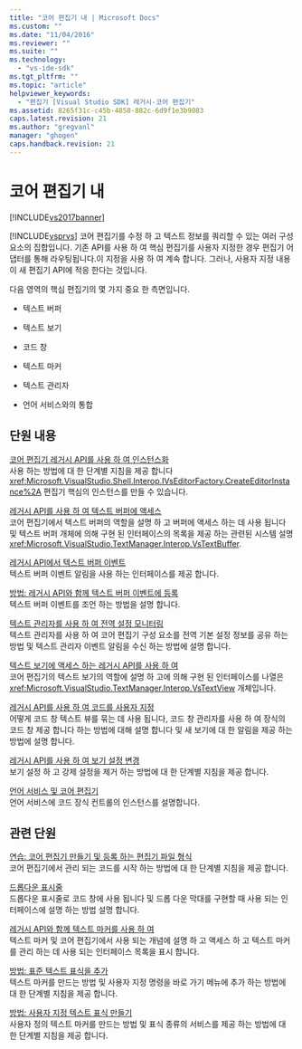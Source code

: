 ```yaml
---
title: "코어 편집기 내 | Microsoft Docs"
ms.custom: ""
ms.date: "11/04/2016"
ms.reviewer: ""
ms.suite: ""
ms.technology: 
  - "vs-ide-sdk"
ms.tgt_pltfrm: ""
ms.topic: "article"
helpviewer_keywords: 
  - "편집기 [Visual Studio SDK] 레거시-코어 편집기"
ms.assetid: 8265f31c-c45b-4858-882c-6d9f1e3b9083
caps.latest.revision: 21
ms.author: "gregvanl"
manager: "ghogen"
caps.handback.revision: 21
---
```

# 코어 편집기 내
[!INCLUDE[vs2017banner](../code-quality/includes/vs2017banner.md)]

[!INCLUDE[vsprvs](../code-quality/includes/vsprvs_md.md)] 코어 편집기를 수정 하 고 텍스트 정보를 쿼리할 수 있는 여러 구성 요소의 집합입니다.  기존 API를 사용 하 여 핵심 편집기를 사용자 지정한 경우 편집기 어댑터를 통해 라우팅됩니다.이 지정을 사용 하 여 계속 합니다.  그러나, 사용자 지정 내용이 새 편집기 API에 적응 한다는 것입니다.  
  
 다음 영역의 핵심 편집기의 몇 가지 중요 한 측면입니다.  
  
-   텍스트 버퍼  
  
-   텍스트 보기  
  
-   코드 창  
  
-   텍스트 마커  
  
-   텍스트 관리자  
  
-   언어 서비스와의 통합  
  
## 단원 내용  
 [코어 편집기 레거시 API를 사용 하 여 인스턴스화](../extensibility/instantiating-the-core-editor-by-using-the-legacy-api.md)  
 사용 하는 방법에 대 한 단계별 지침을 제공 합니다 <xref:Microsoft.VisualStudio.Shell.Interop.IVsEditorFactory.CreateEditorInstance%2A> 편집기 핵심의 인스턴스를 만들 수 있습니다.  
  
 [레거시 API를 사용 하 여 텍스트 버퍼에 액세스](../extensibility/accessing-the-text-buffer-by-using-the-legacy-api.md)  
 코어 편집기에서 텍스트 버퍼의 역할을 설명 하 고 버퍼에 액세스 하는 데 사용 됩니다 및 텍스트 버퍼 개체에 의해 구현 된 인터페이스의 목록을 제공 하는 관련된 시스템 설명 <xref:Microsoft.VisualStudio.TextManager.Interop.VsTextBuffer>.  
  
 [레거시 API에서 텍스트 버퍼 이벤트](../extensibility/text-buffer-events-in-the-legacy-api.md)  
 텍스트 버퍼 이벤트 알림을 사용 하는 인터페이스를 제공 합니다.  
  
 [방법: 레거시 API와 함께 텍스트 버퍼 이벤트에 등록](../extensibility/how-to-register-for-text-buffer-events-with-the-legacy-api.md)  
 텍스트 버퍼 이벤트를 조언 하는 방법을 설명 합니다.  
  
 [텍스트 관리자를 사용 하 여 전역 설정 모니터링](../extensibility/using-the-text-manager-to-monitor-global-settings.md)  
 텍스트 관리자를 사용 하 여 코어 편집기 구성 요소를 전역 기본 설정 정보를 공유 하는 방법 및 텍스트 관리자 이벤트 알림을 수신 하는 방법에 설명 합니다.  
  
 [텍스트 보기에 액세스 하는 레거시 API를 사용 하 여](../extensibility/accessing-thetext-view-by-using-the-legacy-api.md)  
 코어 편집기의 텍스트 보기의 역할에 설명 하 고에 의해 구현 된 인터페이스를 나열은 <xref:Microsoft.VisualStudio.TextManager.Interop.VsTextView> 개체입니다.  
  
 [레거시 API를 사용 하 여 코드를 사용자 지정](../extensibility/customizing-code-windows-by-using-the-legacy-api.md)  
 어떻게 코드 창 텍스트 뷰를 묶는 데 사용 됩니다, 코드 창 관리자를 사용 하 여 장식의 코드 창 제공 합니다 하는 방법에 대해 설명 합니다 및 새 보기에 대 한 알림을 제공 하는 방법에 설명 합니다.  
  
 [레거시 API를 사용 하 여 보기 설정 변경](../extensibility/changing-view-settings-by-using-the-legacy-api.md)  
 보기 설정 하 고 강제 설정을 제거 하는 방법에 대 한 단계별 지침을 제공 합니다.  
  
 [언어 서비스 및 코어 편집기](../extensibility/language-services-and-the-core-editor.md)  
 언어 서비스에 코드 장식 컨트롤의 인스턴스를 설명합니다.  
  
## 관련 단원  
 [연습: 코어 편집기 만들기 및 등록 하는 편집기 파일 형식](../extensibility/walkthrough-creating-a-core-editor-and-registering-an-editor-file-type.md)  
 코어 편집기에서 관리 되는 코드를 시작 하는 방법에 대 한 단계별 지침을 제공 합니다.  
  
 [드롭다운 표시줄](../extensibility/drop-down-bar.md)  
 드롭다운 표시줄로 코드 창에 사용 됩니다 및 드롭 다운 막대를 구현할 때 사용 되는 인터페이스에 설명 하는 방법 설명 합니다.  
  
 [레거시 API와 함께 텍스트 마커를 사용 하 여](../extensibility/using-text-markers-with-the-legacy-api.md)  
 텍스트 마커 및 코어 편집기에서 사용 되는 개념에 설명 하 고 액세스 하 고 텍스트 마커를 관리 하는 데 사용 되는 인터페이스 목록을 표시 합니다.  
  
 [방법: 표준 텍스트 표식을 추가](../extensibility/how-to-add-standard-text-markers.md)  
 텍스트 마커를 만드는 방법 및 사용자 지정 명령을 바로 가기 메뉴에 추가 하는 방법에 대 한 단계별 지침을 제공 합니다.  
  
 [방법: 사용자 지정 텍스트 표식 만들기](../extensibility/how-to-create-custom-text-markers.md)  
 사용자 정의 텍스트 마커를 만드는 방법 및 표식 종류의 서비스를 제공 하는 방법에 대 한 단계별 지침을 제공 합니다.